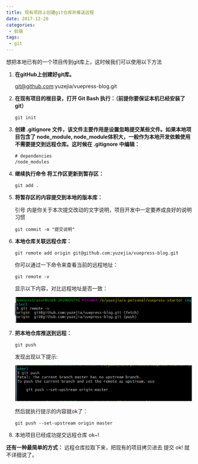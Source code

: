 ```yaml
---
title: 现有项目上创建git仓库并推送远程
date: 2017-12-28
categories: 
 - 前端
tags:
 - git
---
```


想把本地已有的一个项目传到git库上，这时候我们可以使用以下方法

1. **在gitHub上创建好git库。**

    git@github.com:yuzejia/vuepress-blog.git  


2. **在现有项目的根目录，打开 Git Bash 执行：（前提你要保证本机已经安装了git）**

    ```
    git init 
    ```

3. **创建 .gitignore 文件，该文件主要作用是设置忽略提交某些文件。如果本地项目包含了 node_module, node_module体积大，一般作为本地开发依赖使用不需要提交到远程仓库。这时候在 .gitignore 中编辑：**

    ```
    # dependencies
    /node_modules
    ```

4. **继续执行命令 将工作区更新到暂存区：**

    ```
    git add .
    ```

5. **将暂存区的内容提交到本地的版本库：** 

    引号 内是你关于本次提交改动的文字说明，项目开发中一定要养成良好的说明习惯  
    ```
    git commit -m "提交说明"
    ```

6. **本地仓库关联远程仓库：**

    ```
    git remote add origin git@github.com:yuzejia/vuepress-blog.git
    ```

    你可以通过一下命令来查看当前的远程地址：
    ```
    git remote -v
    ```

    显示以下内容，对比远程地址是否一致：

    ![An image](./img/20200209111652.png)


7. **把本地仓库推送到远程：**

    ```
    git push
    ```

    发现出现以下提示:

    ![An image](./img/20200209110514.png)

    然后就执行提示的内容就ok了：

    ```
    git push --set-upstream origin master
    ```

8. 本地项目已经成功提交远程仓库 ok~!


**还有一种最简单的方式：**
远程仓库拉取下来，把现有的项目拷贝进去 提交 ok! 就不详细说了。     